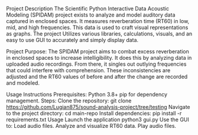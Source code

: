 Project Description
  The Scientific Python Interactive Data Acoustic Modeling (SPIDAM) project exists to analyze and model auditory data captured in enclosed spaces. It measures reverberation time (RT60) in low, mid, and high frequencies. This data is used to craft visual representations as graphs. The project Utilizes various libraries, calculations, visuals, and an easy to use GUI to accurately and simply display data. 

Project Purpose:
	The SPIDAM project aims to combat excess reverberation in enclosed spaces to increase intelligibility. It does this by analyzing data in uploaded audio recordings. From there, it singles out outlying frequencies that could interfere with comprehension. These inconsistencies are adjusted and the RT60 values of before and after the change are recorded and modeled. 

Usage Instructions
  Prerequisites:
    Python 3.8+
    pip for dependency management.
Steps:
  Clone the repository:
    git clone https://github.com/Lugian875/sound-analysis-project/tree/testing
  Navigate to the project directory:
    cd main-repo
  Install dependencies:
    pip install -r requirements.txt
Usage
  Launch the application
    python3 gui.py
  Use the GUI to:
    Load audio files.
    Analyze and visualize RT60 data.
    Play audio files.

